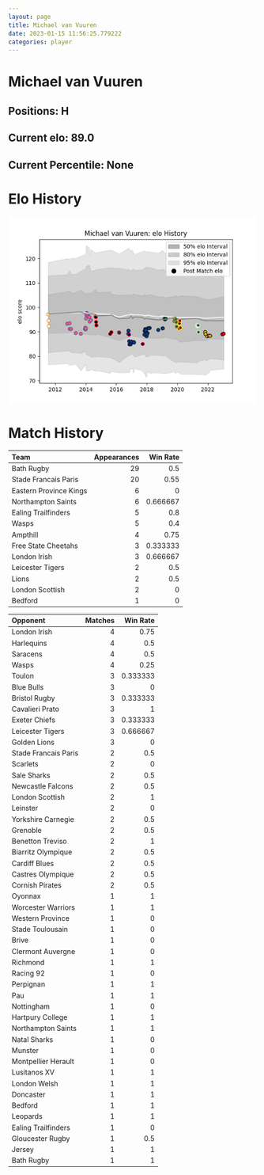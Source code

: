 ```yaml
---  
layout: page  
title: Michael van Vuuren  
date: 2023-01-15 11:56:25.779222  
categories: player  
---
```

# Michael van Vuuren

## Positions: H

## Current elo: 89.0

## Current Percentile: None

# Elo History


![elo history](history_MichaelvanVuuren.png)
# Match History


| Team                   |   Appearances |   Win Rate |
|:-----------------------|--------------:|-----------:|
| Bath Rugby             |            29 |   0.5      |
| Stade Francais Paris   |            20 |   0.55     |
| Eastern Province Kings |             6 |   0        |
| Northampton Saints     |             6 |   0.666667 |
| Ealing Trailfinders    |             5 |   0.8      |
| Wasps                  |             5 |   0.4      |
| Ampthill               |             4 |   0.75     |
| Free State Cheetahs    |             3 |   0.333333 |
| London Irish           |             3 |   0.666667 |
| Leicester Tigers       |             2 |   0.5      |
| Lions                  |             2 |   0.5      |
| London Scottish        |             2 |   0        |
| Bedford                |             1 |   0        |

| Opponent             |   Matches |   Win Rate |
|:---------------------|----------:|-----------:|
| London Irish         |         4 |   0.75     |
| Harlequins           |         4 |   0.5      |
| Saracens             |         4 |   0.5      |
| Wasps                |         4 |   0.25     |
| Toulon               |         3 |   0.333333 |
| Blue Bulls           |         3 |   0        |
| Bristol Rugby        |         3 |   0.333333 |
| Cavalieri Prato      |         3 |   1        |
| Exeter Chiefs        |         3 |   0.333333 |
| Leicester Tigers     |         3 |   0.666667 |
| Golden Lions         |         3 |   0        |
| Stade Francais Paris |         2 |   0.5      |
| Scarlets             |         2 |   0        |
| Sale Sharks          |         2 |   0.5      |
| Newcastle Falcons    |         2 |   0.5      |
| London Scottish      |         2 |   1        |
| Leinster             |         2 |   0        |
| Yorkshire Carnegie   |         2 |   0.5      |
| Grenoble             |         2 |   0.5      |
| Benetton Treviso     |         2 |   1        |
| Biarritz Olympique   |         2 |   0.5      |
| Cardiff Blues        |         2 |   0.5      |
| Castres Olympique    |         2 |   0.5      |
| Cornish Pirates      |         2 |   0.5      |
| Oyonnax              |         1 |   1        |
| Worcester Warriors   |         1 |   1        |
| Western Province     |         1 |   0        |
| Stade Toulousain     |         1 |   0        |
| Brive                |         1 |   0        |
| Clermont Auvergne    |         1 |   0        |
| Richmond             |         1 |   1        |
| Racing 92            |         1 |   0        |
| Perpignan            |         1 |   1        |
| Pau                  |         1 |   1        |
| Nottingham           |         1 |   0        |
| Hartpury College     |         1 |   1        |
| Northampton Saints   |         1 |   1        |
| Natal Sharks         |         1 |   0        |
| Munster              |         1 |   0        |
| Montpellier Herault  |         1 |   0        |
| Lusitanos XV         |         1 |   1        |
| London Welsh         |         1 |   1        |
| Doncaster            |         1 |   1        |
| Bedford              |         1 |   1        |
| Leopards             |         1 |   1        |
| Ealing Trailfinders  |         1 |   0        |
| Gloucester Rugby     |         1 |   0.5      |
| Jersey               |         1 |   1        |
| Bath Rugby           |         1 |   1        |